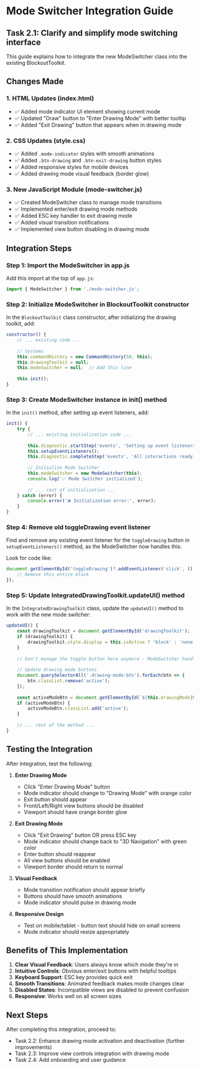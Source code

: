 # Mode Switcher Integration Guide

## Task 2.1: Clarify and simplify mode switching interface

This guide explains how to integrate the new ModeSwitcher class into the existing BlockoutToolkit.

## Changes Made

### 1. HTML Updates (index.html)
- ✅ Added mode indicator UI element showing current mode
- ✅ Updated "Draw" button to "Enter Drawing Mode" with better tooltip
- ✅ Added "Exit Drawing" button that appears when in drawing mode

### 2. CSS Updates (style.css)
- ✅ Added `.mode-indicator` styles with smooth animations
- ✅ Added `.btn-drawing` and `.btn-exit-drawing` button styles
- ✅ Added responsive styles for mobile devices
- ✅ Added drawing mode visual feedback (border glow)

### 3. New JavaScript Module (mode-switcher.js)
- ✅ Created ModeSwitcher class to manage mode transitions
- ✅ Implemented enter/exit drawing mode methods
- ✅ Added ESC key handler to exit drawing mode
- ✅ Added visual transition notifications
- ✅ Implemented view button disabling in drawing mode

## Integration Steps

### Step 1: Import the ModeSwitcher in app.js

Add this import at the top of `app.js`:

```javascript
import { ModeSwitcher } from './mode-switcher.js';
```

### Step 2: Initialize ModeSwitcher in BlockoutToolkit constructor

In the `BlockoutToolkit` class constructor, after initializing the drawing toolkit, add:

```javascript
constructor() {
    // ... existing code ...
    
    // Systems
    this.commandHistory = new CommandHistory(50, this);
    this.drawingToolkit = null;
    this.modeSwitcher = null;  // Add this line
    
    this.init();
}
```

### Step 3: Create ModeSwitcher instance in init() method

In the `init()` method, after setting up event listeners, add:

```javascript
init() {
    try {
        // ... existing initialization code ...
        
        this.diagnostic.startStep('events', 'Setting up event listeners...');
        this.setupEventListeners();
        this.diagnostic.completeStep('events', 'All interactions ready');
        
        // Initialize Mode Switcher
        this.modeSwitcher = new ModeSwitcher(this);
        console.log('✅ Mode Switcher initialized');
        
        // ... rest of initialization ...
    } catch (error) {
        console.error('❌ Initialization error:', error);
    }
}
```

### Step 4: Remove old toggleDrawing event listener

Find and remove any existing event listener for the `toggleDrawing` button in `setupEventListeners()` method, as the ModeSwitcher now handles this.

Look for code like:
```javascript
document.getElementById('toggleDrawing')?.addEventListener('click', () => {
    // Remove this entire block
});
```

### Step 5: Update IntegratedDrawingToolkit.updateUI() method

In the `IntegratedDrawingToolkit` class, update the `updateUI()` method to work with the new mode switcher:

```javascript
updateUI() {
    const drawingToolkit = document.getElementById('drawingToolkit');
    if (drawingToolkit) {
        drawingToolkit.style.display = this.isActive ? 'block' : 'none';
    }
    
    // Don't manage the toggle button here anymore - ModeSwitcher handles it
    
    // Update drawing mode buttons
    document.querySelectorAll('.drawing-mode-btn').forEach(btn => {
        btn.classList.remove('active');
    });
    
    const activeModeBtn = document.getElementById(`${this.drawingMode}Mode`);
    if (activeModeBtn) {
        activeModeBtn.classList.add('active');
    }
    
    // ... rest of the method ...
}
```

## Testing the Integration

After integration, test the following:

1. **Enter Drawing Mode**
   - Click "Enter Drawing Mode" button
   - Mode indicator should change to "Drawing Mode" with orange color
   - Exit button should appear
   - Front/Left/Right view buttons should be disabled
   - Viewport should have orange border glow

2. **Exit Drawing Mode**
   - Click "Exit Drawing" button OR press ESC key
   - Mode indicator should change back to "3D Navigation" with green color
   - Enter button should reappear
   - All view buttons should be enabled
   - Viewport border should return to normal

3. **Visual Feedback**
   - Mode transition notification should appear briefly
   - Buttons should have smooth animations
   - Mode indicator should pulse in drawing mode

4. **Responsive Design**
   - Test on mobile/tablet - button text should hide on small screens
   - Mode indicator should resize appropriately

## Benefits of This Implementation

1. **Clear Visual Feedback**: Users always know which mode they're in
2. **Intuitive Controls**: Obvious enter/exit buttons with helpful tooltips
3. **Keyboard Support**: ESC key provides quick exit
4. **Smooth Transitions**: Animated feedback makes mode changes clear
5. **Disabled States**: Incompatible views are disabled to prevent confusion
6. **Responsive**: Works well on all screen sizes

## Next Steps

After completing this integration, proceed to:
- Task 2.2: Enhance drawing mode activation and deactivation (further improvements)
- Task 2.3: Improve view controls integration with drawing mode
- Task 2.4: Add onboarding and user guidance
